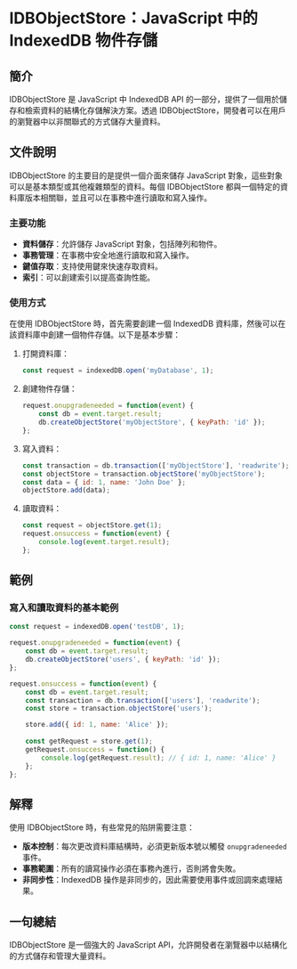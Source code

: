 <!--
Meta Description: # IDBObjectStore：JavaScript 中的 IndexedDB 物件存儲 ## 簡介 IDBObjectStore 是 JavaScript 中 IndexedDB API 的一部分，提供了一個用於儲存和檢索資料的結構化存儲解決方案。透過 IDBObjectStore，開發者可以在...
Meta Keywords: const, javascript, idbobjectstore, event, request
-->

# IDBObjectStore：JavaScript 中的 IndexedDB 物件存儲

## 簡介
IDBObjectStore 是 JavaScript 中 IndexedDB API 的一部分，提供了一個用於儲存和檢索資料的結構化存儲解決方案。透過 IDBObjectStore，開發者可以在用戶的瀏覽器中以非關聯式的方式儲存大量資料。

## 文件說明
IDBObjectStore 的主要目的是提供一個介面來儲存 JavaScript 對象，這些對象可以是基本類型或其他複雜類型的資料。每個 IDBObjectStore 都與一個特定的資料庫版本相關聯，並且可以在事務中進行讀取和寫入操作。

### 主要功能
- **資料儲存**：允許儲存 JavaScript 對象，包括陣列和物件。
- **事務管理**：在事務中安全地進行讀取和寫入操作。
- **鍵值存取**：支持使用鍵來快速存取資料。
- **索引**：可以創建索引以提高查詢性能。

### 使用方式
在使用 IDBObjectStore 時，首先需要創建一個 IndexedDB 資料庫，然後可以在該資料庫中創建一個物件存儲。以下是基本步驟：

1. 打開資料庫：
   ```javascript
   const request = indexedDB.open('myDatabase', 1);
   ```

2. 創建物件存儲：
   ```javascript
   request.onupgradeneeded = function(event) {
       const db = event.target.result;
       db.createObjectStore('myObjectStore', { keyPath: 'id' });
   };
   ```

3. 寫入資料：
   ```javascript
   const transaction = db.transaction(['myObjectStore'], 'readwrite');
   const objectStore = transaction.objectStore('myObjectStore');
   const data = { id: 1, name: 'John Doe' };
   objectStore.add(data);
   ```

4. 讀取資料：
   ```javascript
   const request = objectStore.get(1);
   request.onsuccess = function(event) {
       console.log(event.target.result);
   };
   ```

## 範例
### 寫入和讀取資料的基本範例
```javascript
const request = indexedDB.open('testDB', 1);

request.onupgradeneeded = function(event) {
    const db = event.target.result;
    db.createObjectStore('users', { keyPath: 'id' });
};

request.onsuccess = function(event) {
    const db = event.target.result;
    const transaction = db.transaction(['users'], 'readwrite');
    const store = transaction.objectStore('users');

    store.add({ id: 1, name: 'Alice' });
    
    const getRequest = store.get(1);
    getRequest.onsuccess = function() {
        console.log(getRequest.result); // { id: 1, name: 'Alice' }
    };
};
```

## 解釋
使用 IDBObjectStore 時，有些常見的陷阱需要注意：
- **版本控制**：每次更改資料庫結構時，必須更新版本號以觸發 `onupgradeneeded` 事件。
- **事務範圍**：所有的讀寫操作必須在事務內進行，否則將會失敗。
- **非同步性**：IndexedDB 操作是非同步的，因此需要使用事件或回調來處理結果。

## 一句總結
IDBObjectStore 是一個強大的 JavaScript API，允許開發者在瀏覽器中以結構化的方式儲存和管理大量資料。